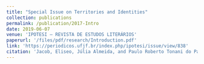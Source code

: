 ```yaml
---
title: "Special Issue on Territories and Identities"
collection: publications
permalink: /publication/2017-Intro
date: 2019-06-07
venue: 'IPOTESI – REVISTA DE ESTUDOS LITERÁRIOS'
paperurl: '/files/pdf/research/Introduction.pdf'
link: 'https://periodicos.ufjf.br/index.php/ipotesi/issue/view/838'
citation: 'Jacob, Eliseo, Júlia Almeida, and Paulo Roberto Tonani do Patrocínio (editors). 2017. &quot;Apresentação para Territórios e Identidades.&quot; <i>Ipotesi: Revista de Estudos Literários</i> 21(1): 1-2.'
---
```

